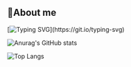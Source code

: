 ## 👋About me
[![Typing SVG](https://readme-typing-svg.demolab.com?font=Consolas&weight=600&duration=3000&pause=1000&color=F7B41E&vCenter=true&random=true&width=435&lines=Hi!+I'm+a+backend+engineer.)](https://git.io/typing-svg)

![Anurag's GitHub stats](https://github-readme-stats.vercel.app/api?username=Lcwei-0708&show_icons=true&theme=gruvbox&bg_color=FAEED438)

 ![Top Langs](https://github-readme-stats.vercel.app/api/top-langs/?username=Lcwei-0708&show_icons=true&theme=gruvbox&bg_color=FAEED438)
